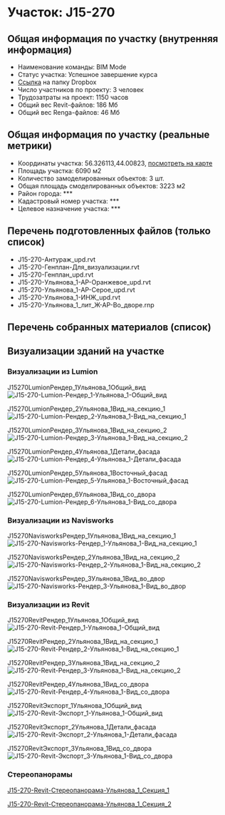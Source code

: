 # Участок: J15-270
## Общая информация по участку (внутренняя информация)
+ Наименование команды: BIM Mode
+ Статус участка: Успешное завершение курса
+ [Ссылка](https://www.dropbox.com/sh/wvvgv1nw1iqred9/AADqPA3eSp0inwk6vTuzOxYua/J15_270?dl=0) на папку Dropbox
+ Число участников по проекту: 3 человек
+ Трудозатраты на проект: 1150 часов
+ Общий вес Revit-файлов: 186 Мб
+ Общий вес Renga-файлов: 46 Мб
## Общая информация по участку (реальные метрики)
+ Координаты участка: 56.326113,44.00823, [посмотреть на карте](yandex.ru/maps/47/nizhny-novgorod/?ll=56.326113%2C44.00823&z=19)
+ Площадь участка: 6090 м2
+ Количество замоделированных объектов: 3 шт.
+ Общая площадь смоделированных объектов: 3223 м2
+ Район города: *** 
+ Кадастровый номер участка: *** 
+ Целевое назначение участка: *** 
## Перечень подготовленных файлов (только список)
+ J15-270-Антураж_upd.rvt
+ J15-270-Генплан-Для_визуализации.rvt
+ J15-270-Генплан_upd.rvt
+ J15-270-Ульянова_1-АР-Оранжевое_upd.rvt
+ J15-270-Ульянова_1-АР-Серое_upd.rvt
+ J15-270-Ульянова_1-ИНЖ_upd.rvt
+ J15-270-Ульянова_1_лит_Ж-АР-Во_дворе.rnp
## Перечень собранных материалов (список)
## Визуализации зданий на участке
### Визуализации из Lumion
J15270LumionРендер_1Ульянова_1Общий_вид
![J15-270-Lumion-Рендер_1-Ульянова_1-Общий_вид](/Images/J15_270/J15-270-Lumion-Рендер_1-Ульянова_1-Общий_вид_Compressed.jpg)

J15270LumionРендер_2Ульянова_1Вид_на_секцию_1
![J15-270-Lumion-Рендер_2-Ульянова_1-Вид_на_секцию_1](/Images/J15_270/J15-270-Lumion-Рендер_2-Ульянова_1-Вид_на_секцию_1_Compressed.jpg)

J15270LumionРендер_3Ульянова_1Вид_на_секцию_2
![J15-270-Lumion-Рендер_3-Ульянова_1-Вид_на_секцию_2](/Images/J15_270/J15-270-Lumion-Рендер_3-Ульянова_1-Вид_на_секцию_2_Compressed.jpg)

J15270LumionРендер_4Ульянова_1Детали_фасада
![J15-270-Lumion-Рендер_4-Ульянова_1-Детали_фасада](/Images/J15_270/J15-270-Lumion-Рендер_4-Ульянова_1-Детали_фасада_Compressed.jpg)

J15270LumionРендер_5Ульянова_1Восточный_фасад
![J15-270-Lumion-Рендер_5-Ульянова_1-Восточный_фасад](/Images/J15_270/J15-270-Lumion-Рендер_5-Ульянова_1-Восточный_фасад_Compressed.jpg)

J15270LumionРендер_6Ульянова_1Вид_со_двора
![J15-270-Lumion-Рендер_6-Ульянова_1-Вид_со_двора](/Images/J15_270/J15-270-Lumion-Рендер_6-Ульянова_1-Вид_со_двора_Compressed.jpg)

### Визуализации из Navisworks
J15270NavisworksРендер_1Ульянова_1Вид_на_секцию_1
![J15-270-Navisworks-Рендер_1-Ульянова_1-Вид_на_секцию_1](/Images/J15_270/J15-270-Navisworks-Рендер_1-Ульянова_1-Вид_на_секцию_1_Compressed.jpg)

J15270NavisworksРендер_2Ульянова_1Вид_на_секцию_2
![J15-270-Navisworks-Рендер_2-Ульянова_1-Вид_на_секцию_2](/Images/J15_270/J15-270-Navisworks-Рендер_2-Ульянова_1-Вид_на_секцию_2_Compressed.jpg)

J15270NavisworksРендер_3Ульянова_1Вид_во_двор
![J15-270-Navisworks-Рендер_3-Ульянова_1-Вид_во_двор](/Images/J15_270/J15-270-Navisworks-Рендер_3-Ульянова_1-Вид_во_двор_Compressed.jpg)

### Визуализации из Revit
J15270RevitРендер_1Ульянова_1Общий_вид
![J15-270-Revit-Рендер_1-Ульянова_1-Общий_вид](/Images/J15_270/J15-270-Revit-Рендер_1-Ульянова_1-Общий_вид_Compressed.jpg)

J15270RevitРендер_2Ульянова_1Вид_на_секцию_1
![J15-270-Revit-Рендер_2-Ульянова_1-Вид_на_секцию_1](/Images/J15_270/J15-270-Revit-Рендер_2-Ульянова_1-Вид_на_секцию_1_Compressed.jpg)

J15270RevitРендер_3Ульянова_1Вид_на_секцию_2
![J15-270-Revit-Рендер_3-Ульянова_1-Вид_на_секцию_2](/Images/J15_270/J15-270-Revit-Рендер_3-Ульянова_1-Вид_на_секцию_2_Compressed.jpg)

J15270RevitРендер_4Ульянова_1Вид_со_двора
![J15-270-Revit-Рендер_4-Ульянова_1-Вид_со_двора](/Images/J15_270/J15-270-Revit-Рендер_4-Ульянова_1-Вид_со_двора_Compressed.jpg)

J15270RevitЭкспорт_1Ульянова_1Общий_вид
![J15-270-Revit-Экспорт_1-Ульянова_1-Общий_вид](/Images/J15_270/J15-270-Revit-Экспорт_1-Ульянова_1-Общий_вид_Compressed.jpg)

J15270RevitЭкспорт_2Ульянова_1Детали_фасада
![J15-270-Revit-Экспорт_2-Ульянова_1-Детали_фасада](/Images/J15_270/J15-270-Revit-Экспорт_2-Ульянова_1-Детали_фасада_Compressed.jpg)

J15270RevitЭкспорт_3Ульянова_1Вид_со_двора
![J15-270-Revit-Экспорт_3-Ульянова_1-Вид_со_двора](/Images/J15_270/J15-270-Revit-Экспорт_3-Ульянова_1-Вид_со_двора_Compressed.jpg)

### Стереопанорамы
[J15-270-Revit-Стереопанорама-Ульянова_1_Секция_1](https://pano.autodesk.com/pano.html?url=jpgs/2079918b-f42b-4c21-a061-1cb9e8084380&version=2)

[J15-270-Revit-Стереопанорама-Ульянова_1_Секция_2](https://pano.autodesk.com/pano.html?url=jpgs/cb21c145-ef1d-4c25-b946-0c6951bce35b&version=2)

